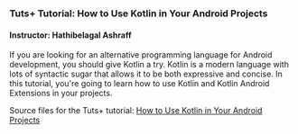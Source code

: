### Tuts+ Tutorial: How to Use Kotlin in Your Android Projects

#### Instructor: Hathibelagal Ashraff

If you are looking for an alternative programming language for Android development, you should give Kotlin a try. Kotlin is a modern language with lots of syntactic sugar that allows it to be both expressive and concise. In this tutorial, you're going to learn how to use Kotlin and Kotlin Android Extensions in your projects.

Source files for the Tuts+ tutorial: [How to Use Kotlin in Your Android Projects](http://code.tutsplus.com/tutorials/how-to-use-kotlin-in-your-android-projects--cms-24052)
